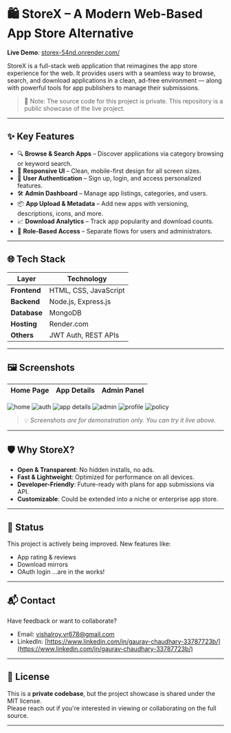 # 🛍️ StoreX – A Modern Web-Based App Store Alternative

**Live Demo**: [storex-54nd.onrender.com/](https://storex-54nd.onrender.com/)

StoreX is a full-stack web application that reimagines the app store experience for the web. It provides users with a seamless way to browse, search, and download applications in a clean, ad-free environment — along with powerful tools for app publishers to manage their submissions.

> 🚨 Note: The source code for this project is private. This repository is a public showcase of the live project.

---

## ✨ Key Features

- 🔍 **Browse & Search Apps** – Discover applications via category browsing or keyword search.
- 📱 **Responsive UI** – Clean, mobile-first design for all screen sizes.
- 🔐 **User Authentication** – Sign up, login, and access personalized features.
- 🛠️ **Admin Dashboard** – Manage app listings, categories, and users.
- 📦 **App Upload & Metadata** – Add new apps with versioning, descriptions, icons, and more.
- 📈 **Download Analytics** – Track app popularity and download counts.
- 🧩 **Role-Based Access** – Separate flows for users and administrators.

---

## 🌐 Tech Stack

| Layer        | Technology           |
|--------------|----------------------|
| **Frontend** | HTML, CSS, JavaScript |
| **Backend**  | Node.js, Express.js   |
| **Database** | MongoDB               |
| **Hosting**  | Render.com            |
| **Others**   | JWT Auth, REST APIs   |

---

## 🖼️ Screenshots

| Home Page | App Details | Admin Panel |
|-----------|-------------|-------------|
![home](https://github.com/user-attachments/assets/6422f7ba-9190-4a38-b1c4-a30f8be44879)
![auth](https://github.com/user-attachments/assets/e235575c-fbd1-4ab4-83d6-926af946c8ee)
![app details](https://github.com/user-attachments/assets/b4c0e905-8498-4b93-b02b-dbd7c641c6de)
![admin](https://github.com/user-attachments/assets/aa7bb6ee-1194-4e51-9379-e345e7893f23)
![profile](https://github.com/user-attachments/assets/d24e40a3-ec41-4ff4-8a97-aa2378447d41)
![policy](https://github.com/user-attachments/assets/b6abd5ee-d87f-4aed-8de8-f3b966fa41e7)


> 💡 *Screenshots are for demonstration only. You can try it live above.*

---

## 🛡️ Why StoreX?

- **Open & Transparent**: No hidden installs, no ads.
- **Fast & Lightweight**: Optimized for performance on all devices.
- **Developer-Friendly**: Future-ready with plans for app submissions via API.
- **Customizable**: Could be extended into a niche or enterprise app store.

---

## 🚧 Status

This project is actively being improved. New features like:
- App rating & reviews
- Download mirrors
- OAuth login
...are in the works!

---

## 📬 Contact

Have feedback or want to collaborate?

- Email: [vishalroy.vr678@gmail.com](mailto:vishalroy.vr678@gmail.com)
- LinkedIn: [https://www.linkedin.com/in/gaurav-chaudhary-33787723b/](https://www.linkedin.com/in/gaurav-chaudhary-33787723b/)

---

## 📜 License

This is a **private codebase**, but the project showcase is shared under the MIT license.  
Please reach out if you're interested in viewing or collaborating on the full source.

---

